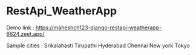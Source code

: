 # RestApi_WeatherApp
Demo link : https://maheshch123-django-restapi-weatherapp-8624.zeet.app/

Sample cities : Srikalahasti
                Tirupathi
                Hyderabad
                Chennai
                New york
                Tokyo
